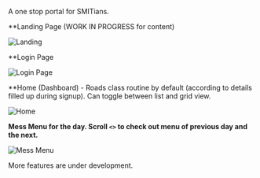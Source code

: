 A one stop portal for SMITians.

**Landing Page (WORK IN PROGRESS for content)

![Landing](https://i.imgur.com/OiOhelx.png?1)

**Login Page

![Login Page](https://i.imgur.com/RQBtLld.png?1)

**Home (Dashboard) - Roads class routine by default (according to details filled up during signup).
Can toggle between list and grid view.

![Home](https://i.imgur.com/z6GDBCJ.png?1)

**Mess Menu for the day. Scroll `<>` to check out menu of previous day and the next.**

![Mess Menu](https://i.imgur.com/hyzzXYW.png?1)

More features are under development.
